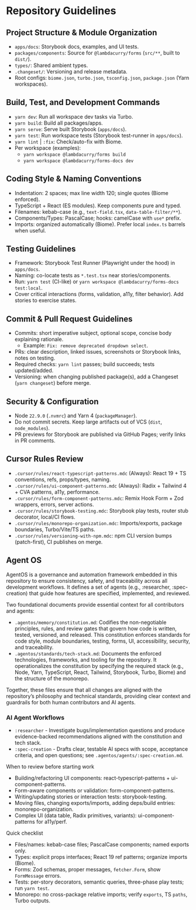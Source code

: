 # Repository Guidelines

## Project Structure & Module Organization
- `apps/docs`: Storybook docs, examples, and UI tests.
- `packages/components`: Source for `@lambdacurry/forms` (`src/**`, built to `dist/`).
- `types/`: Shared ambient types.
- `.changeset/`: Versioning and release metadata.
- Root configs: `biome.json`, `turbo.json`, `tsconfig.json`, `package.json` (Yarn workspaces).

## Build, Test, and Development Commands
- `yarn dev`: Run all workspace dev tasks via Turbo.
- `yarn build`: Build all packages/apps.
- `yarn serve`: Serve built Storybook (`apps/docs`).
- `yarn test`: Run workspace tests (Storybook test-runner in `apps/docs`).
- `yarn lint` | `:fix`: Check/auto-fix with Biome.
- Per workspace (examples):
  - `yarn workspace @lambdacurry/forms build`
  - `yarn workspace @lambdacurry/forms-docs dev`

## Coding Style & Naming Conventions
- Indentation: 2 spaces; max line width 120; single quotes (Biome enforced).
- TypeScript + React (ES modules). Keep components pure and typed.
- Filenames: kebab-case (e.g., `text-field.tsx`, `data-table-filter/**`).
- Components/Types: PascalCase; hooks: camelCase with `use*` prefix.
- Imports: organized automatically (Biome). Prefer local `index.ts` barrels when useful.

## Testing Guidelines
- Framework: Storybook Test Runner (Playwright under the hood) in `apps/docs`.
- Naming: co-locate tests as `*.test.tsx` near stories/components.
- Run: `yarn test` (CI-like) or `yarn workspace @lambdacurry/forms-docs test:local`.
- Cover critical interactions (forms, validation, a11y, filter behavior). Add stories to exercise states.

## Commit & Pull Request Guidelines
- Commits: short imperative subject, optional scope, concise body explaining rationale.
  - Example: `Fix: remove deprecated dropdown select`.
- PRs: clear description, linked issues, screenshots or Storybook links, notes on testing.
- Required checks: `yarn lint` passes; build succeeds; tests updated/added.
- Versioning: when changing published package(s), add a Changeset (`yarn changeset`) before merge.

## Security & Configuration
- Node `22.9.0` (`.nvmrc`) and Yarn 4 (`packageManager`).
- Do not commit secrets. Keep large artifacts out of VCS (`dist`, `node_modules`).
- PR previews for Storybook are published via GitHub Pages; verify links in PR comments.

## Cursor Rules Review
- `.cursor/rules/react-typescript-patterns.mdc` (Always): React 19 + TS conventions, refs, props/types, naming.
- `.cursor/rules/ui-component-patterns.mdc` (Always): Radix + Tailwind 4 + CVA patterns, a11y, performance.
- `.cursor/rules/form-component-patterns.mdc`: Remix Hook Form + Zod wrappers, errors, server actions.
- `.cursor/rules/storybook-testing.mdc`: Storybook play tests, router stub decorator, local/CI flows.
- `.cursor/rules/monorepo-organization.mdc`: Imports/exports, package boundaries, Turbo/Vite/TS paths.
- `.cursor/rules/versioning-with-npm.mdc`: npm CLI version bumps (patch-first), CI publishes on merge.

## Agent OS

AgentOS is a governance and automation framework embedded in this repository to ensure consistency, safety, and traceability across all development workflows. It defines a set of agents (e.g., :researcher, :spec-creation) that guide how features are specified, implemented, and reviewed.

Two foundational documents provide essential context for all contributors and agents:
- `.agentos/memory/constitution.md`: Codifies the non-negotiable principles, rules, and review gates that govern how code is written, tested, versioned, and released. This constitution enforces standards for code style, module boundaries, testing, forms, UI, accessibility, security, and traceability.
- `.agentos/standards/tech-stack.md`: Documents the enforced technologies, frameworks, and tooling for the repository. It operationalizes the constitution by specifying the required stack (e.g., Node, Yarn, TypeScript, React, Tailwind, Storybook, Turbo, Biome) and the structure of the monorepo.

Together, these files ensure that all changes are aligned with the repository’s philosophy and technical standards, providing clear context and guardrails for both human contributors and AI agents.


### AI Agent Workflows
- `:researcher` - Investigate bugs/implementation questions and produce evidence-backed recommendations aligned with the constitution and tech stack.
- `:spec-creation` - Drafts clear, testable AI specs with scope, acceptance criteria, and open questions; see `.agentos/agents/:spec-creation.md`.


When to review before starting work
- Building/refactoring UI components: react-typescript-patterns + ui-component-patterns.
- Form-aware components or validation: form-component-patterns.
- Writing/updating stories or interaction tests: storybook-testing.
- Moving files, changing exports/imports, adding deps/build entries: monorepo-organization.
- Complex UI (data table, Radix primitives, variants): ui-component-patterns for a11y/perf.

Quick checklist
- Files/names: kebab-case files; PascalCase components; named exports only.
- Types: explicit props interfaces; React 19 ref patterns; organize imports (Biome).
- Forms: Zod schemas, proper messages, `fetcher.Form`, show `FormMessage` errors.
- Tests: per-story decorators, semantic queries, three-phase play tests; run `yarn test`.
- Monorepo: no cross-package relative imports; verify `exports`, TS `paths`, Turbo outputs.
